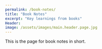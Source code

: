 ```yaml
---
permalink: /book-notes/
title: "Book Notes"
excerpt: "Key learnings from books"
Header:
image: /assets/images/main.header.page.jpg
---
```


This is the page for book notes in short.